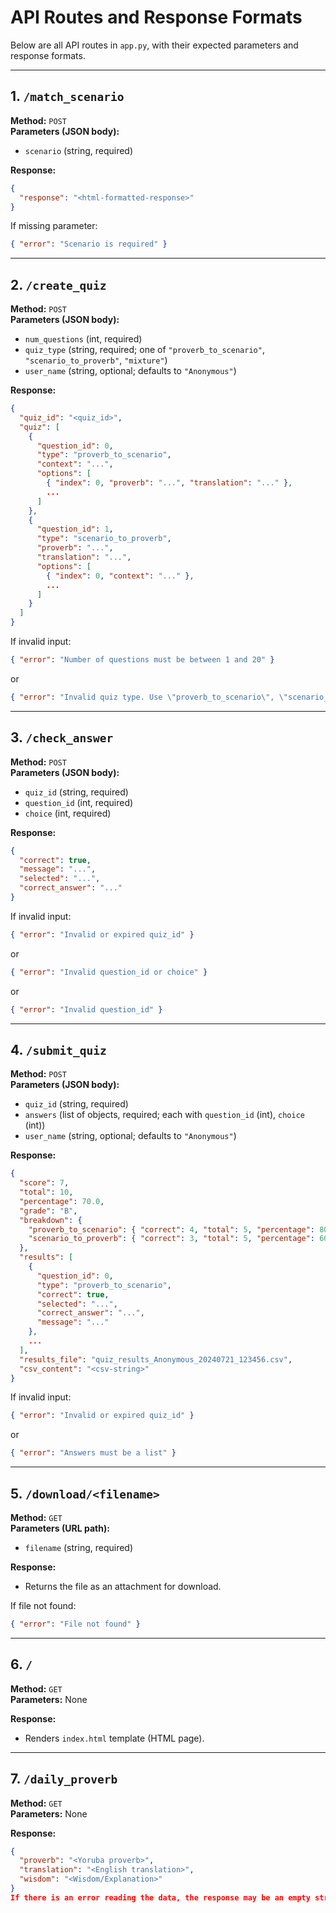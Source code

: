 # API Routes and Response Formats

Below are all API routes in `app.py`, with their expected parameters and response formats.

---

## 1. `/match_scenario`
**Method:** `POST`  
**Parameters (JSON body):**
- `scenario` (string, required)

**Response:**
```json
{
  "response": "<html-formatted-response>"
}
```
If missing parameter:
```json
{ "error": "Scenario is required" }
```

---

## 2. `/create_quiz`
**Method:** `POST`  
**Parameters (JSON body):**
- `num_questions` (int, required)
- `quiz_type` (string, required; one of `"proverb_to_scenario"`, `"scenario_to_proverb"`, `"mixture"`)
- `user_name` (string, optional; defaults to `"Anonymous"`)

**Response:**
```json
{
  "quiz_id": "<quiz_id>",
  "quiz": [
    {
      "question_id": 0,
      "type": "proverb_to_scenario",
      "context": "...",
      "options": [
        { "index": 0, "proverb": "...", "translation": "..." },
        ...
      ]
    },
    {
      "question_id": 1,
      "type": "scenario_to_proverb",
      "proverb": "...",
      "translation": "...",
      "options": [
        { "index": 0, "context": "..." },
        ...
      ]
    }
  ]
}
```
If invalid input:
```json
{ "error": "Number of questions must be between 1 and 20" }
```
or
```json
{ "error": "Invalid quiz type. Use \"proverb_to_scenario\", \"scenario_to_proverb\", or \"mixture\"" }
```

---

## 3. `/check_answer`
**Method:** `POST`  
**Parameters (JSON body):**
- `quiz_id` (string, required)
- `question_id` (int, required)
- `choice` (int, required)

**Response:**
```json
{
  "correct": true,
  "message": "...",
  "selected": "...",
  "correct_answer": "..."
}
```
If invalid input:
```json
{ "error": "Invalid or expired quiz_id" }
```
or
```json
{ "error": "Invalid question_id or choice" }
```
or
```json
{ "error": "Invalid question_id" }
```

---

## 4. `/submit_quiz`
**Method:** `POST`  
**Parameters (JSON body):**
- `quiz_id` (string, required)
- `answers` (list of objects, required; each with `question_id` (int), `choice` (int))
- `user_name` (string, optional; defaults to `"Anonymous"`)

**Response:**
```json
{
  "score": 7,
  "total": 10,
  "percentage": 70.0,
  "grade": "B",
  "breakdown": {
    "proverb_to_scenario": { "correct": 4, "total": 5, "percentage": 80.0 },
    "scenario_to_proverb": { "correct": 3, "total": 5, "percentage": 60.0 }
  },
  "results": [
    {
      "question_id": 0,
      "type": "proverb_to_scenario",
      "correct": true,
      "selected": "...",
      "correct_answer": "...",
      "message": "..."
    },
    ...
  ],
  "results_file": "quiz_results_Anonymous_20240721_123456.csv",
  "csv_content": "<csv-string>"
}
```
If invalid input:
```json
{ "error": "Invalid or expired quiz_id" }
```
or
```json
{ "error": "Answers must be a list" }
```

---

## 5. `/download/<filename>`
**Method:** `GET`  
**Parameters (URL path):**
- `filename` (string, required)

**Response:**  
- Returns the file as an attachment for download.

If file not found:
```json
{ "error": "File not found" }
```

---

## 6. `/`
**Method:** `GET`  
**Parameters:** None

**Response:**  
- Renders `index.html` template (HTML page).

---
## 7. `/daily_proverb`
**Method:** `GET`  
**Parameters:** None

**Response:**
```json
{
  "proverb": "<Yoruba proverb>",
  "translation": "<English translation>",
  "wisdom": "<Wisdom/Explanation>"
}
If there is an error reading the data, the response may be an empty string